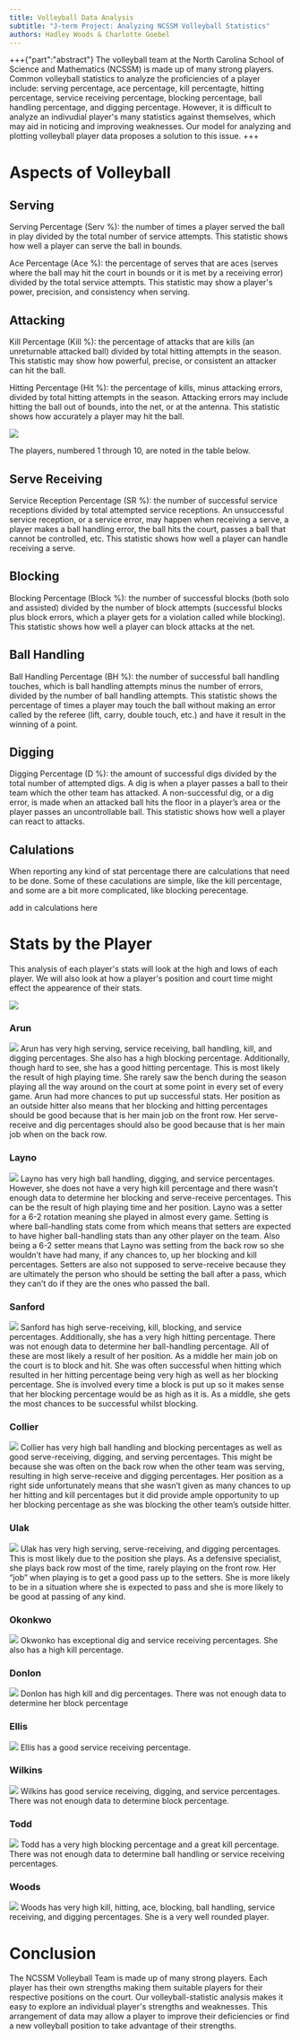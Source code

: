 ```yaml
---
title: Volleyball Data Analysis
subtitle: "J-term Project: Analyzing NCSSM Volleyball Statistics"
authors: Hadley Woods & Charlotte Goebel
---
```


+++{"part":"abstract"}
The volleyball team at the North Carolina School of Science and Mathematics (NCSSM) is made up of many strong players. Common volleyball statistics to analyze the proficiencies of a player include: serving percentage, ace percentage, kill percentagte, hitting percentage, service receiving percentage, blocking percentage, ball handling percentage, and digging percentage. However, it is difficult to analyze an indivudial player's many statistics against themselves, which may aid in noticing and improving weaknesses. Our model for analyzing and plotting volleyball player data proposes a solution to this issue.
+++

# Aspects of Volleyball

## Serving

Serving Percentage (Serv %): the number of times a player served the ball in play divided by the total number of service attempts. This statistic shows how well a player can serve the ball in bounds.

Ace Percentage (Ace %): the percentage of serves that are aces (serves where the ball may hit the court in bounds or it is met by a receiving error) divided by the total service attempts. This statistic may show a player's power, precision, and consistency when serving.

## Attacking 

Kill Percentage (Kill %): the percentage of attacks that are kills (an unreturnable attacked ball) divided by total hitting attempts in the season. This statistic may show how powerful, precise, or consistent an attacker can hit the ball.

Hitting Percentage (Hit %): the percentage of kills, minus attacking errors, divided by total hitting attempts in the season. Attacking errors may include hitting the ball out of bounds, into the net, or at the antenna. This statistic shows how accurately a player may hit the ball.

![](#teamdata)

The players, numbered 1 through 10, are noted in the table below.

## Serve Receiving
Service Reception Percentage (SR %): the number of successful service receptions divided by total attempted service receptions. An unsuccessful service reception, or a service error, may happen when receiving a serve, a player makes a ball handling error, the ball hits the court, passes a ball that cannot be controlled, etc. This statistic shows how well a player can handle receiving a serve.

## Blocking
Blocking Percentage (Block %): the number of successful blocks (both solo and assisted) divided by the number of block attempts (successful blocks plus block errors, which a player gets for a violation called while blocking). This statistic shows how well a player can block attacks at the net.


## Ball Handling
Ball Handling Percentage (BH %): the number of successful ball handling touches, which is ball handling attempts minus the number of errors, divided by the number of ball handling attempts. This statistic shows the percentage of times a player may touch the ball without making an error called by the referee (lift, carry, double touch, etc.) and have it result in the winning of a point.

## Digging
Digging Percentage (D %): the amount of successful digs divided by the total number of attempted digs. A dig is when a player passes a ball to their team which the other team has attacked. A non-successful dig, or a dig error, is made when an attacked ball hits the floor in a player’s area or the player passes an uncontrollable ball. This statistic shows how well a player can react to attacks. 

## Calulations
When reporting any kind of stat percentage there are calculations that need to be done. Some of these caculations are simple, like the kill percentage, and some are a bit more complicated, like blocking perecentage.

add in calculations here

# Stats by the Player

This analysis of each player's stats will look at the high and lows of each player. We will also look at how a player's position and court time might effect the appearence of their stats.

![](#my-cell)

### Arun
![](#saachi)
Arun has very high serving, service receiving, ball handling, kill, and digging percentages. She also has a high blocking percentage. Additionally, though hard to see, she has a good hitting percentage. This is most likely the result of high playing time. She rarely saw the bench during the season playing all the way around on the court at some point in every set of every game. Arun had more chances to put up successful stats. Her position as an outside hitter also means that her blocking and hitting percentages should be good because that is her main job on the front row. Her serve-receive and dig percentages should also be good because that is her main job when on the back row.

### Layno
![](#jules)
Layno has very high ball handling, digging, and service percentages. However, she does not have a very high kill percentage and there wasn’t enough data to determine her blocking and serve-receive percentages. This can be the result of high playing time and her position. Layno was a setter for a 6-2 rotation meaning she played in almost every game. Setting is where ball-handling stats come from which means that setters are expected to have higher ball-handling stats than any other player on the team. Also being a 6-2 setter means that Layno was setting from the back row so she wouldn’t have had many, if any chances to, up her blocking and kill percentages. Setters are also not supposed to serve-receive because they are ultimately the person who should be setting the ball after a pass, which they can’t do if they are the ones who passed the ball.

### Sanford
![](#mack)
Sanford has high serve-receiving, kill, blocking, and service percentages. Additionally, she has a very high hitting percentage. There was not enough data to determine her ball-handling percentage. All of these are most likely a result of her position. As a middle her main job on the court is to block and hit. She was often successful when hitting which resulted in her hitting percentage being very high as well as her blocking percentage. She is involved every time a block is put up so it makes sense that her blocking percentage would be as high as it is. As a middle, she gets the most chances to be successful whilst blocking.

### Collier
![](#claire)
Collier has very high ball handling and blocking percentages as well as good serve-receiving, digging, and serving percentages. This might be because she was often on the back row when the other team was serving, resulting in high serve-receive and digging percentages. Her position as a right side unfortunately means that she wasn’t given as many chances to up her hitting and kill percentages but it did provide ample opportunity to up her blocking percentage as she was blocking the other team’s outside hitter.

### Ulak
![](#tish)
Ulak has very high serving, serve-receiving, and digging percentages. This is most likely due to the position she plays. As a defensive specialist, she plays back row most of the time, rarely playing on the front row. Her “job” when playing is to get a good pass up to the setters. She is more likely to be in a situation where she is expected to pass and she is more likely to be good at passing of any kind.

### Okonkwo
![](#amy)
Okwonko has exceptional dig and service receiving percentages. She also has a high kill percentage.

### Donlon
![](#maren)
Donlon has high kill and dig percentages. There was not enough data to determine her block percentage

### Ellis
![](#taylor)
Ellis has a good service receiving percentage.

### Wilkins
![](#muff)
Wilkins has good service receiving, digging, and service percentages. There was not enough data to determine block percentage.

### Todd
![](#cat)
Todd has a very high blocking percentage and a great kill percentage. There was not enough data to determine ball handling or service receiving percentages.

### Woods
![](#hadley)
Woods has very high kill, hitting, ace, blocking, ball handling, service receiving, and digging percentages. She is a very well rounded player. 

# Conclusion
 The NCSSM Volleyball Team is made up of many strong players. Each player has their own strengths making them suitable players for their respective positions on the court. Our volleyball-statistic analysis makes it easy to explore an individual player's strengths and weaknesses. This arrangement of data may allow a player to improve their deficiencies or find a new volleyball position to take advantage of their strengths.

[](doi:10.1080/02701367.1992.10607551)

